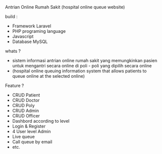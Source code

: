Antrian Online Rumah Sakit (hospital online queue website)

build :
- Framework Laravel 
- PHP programing language 
- Javascript
- Database MySQL

whats ?
- sistem informasi antrian online rumah sakit yang memungkinkan pasien untuk mengantri secara online di poli - poli yang dipilih secara online
- (hospital online queuing information system that allows patients to queue online at the selected online)

Feature ? 
- CRUD Patient
- CRUD Doctor
- CRUD Poly
- CRUD Admin
- CRUD Officer
- Dashbord according to level
- Login & Register
- 4 User level Admin
- Live queue
- Call queue by email
- etc.





